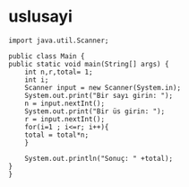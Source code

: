 # uslusayi

    import java.util.Scanner;

    public class Main {
    public static void main(String[] args) {
        int n,r,total= 1;
        int i;
        Scanner input = new Scanner(System.in);
        System.out.print("Bir sayı girin: ");
        n = input.nextInt();
        System.out.print("Bir üs girin: ");
        r = input.nextInt();
        for(i=1 ; i<=r; i++){
        total = total*n;
        }

        System.out.println("Sonuç: " +total);
    }
    }
